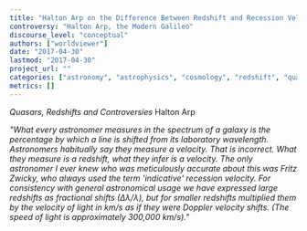 ```yaml
---
title: "Halton Arp on the Difference Between Redshift and Recession Velocity"
controversy: "Halton Arp, the Modern Galileo"
discourse_level: "conceptual"
authors: ["worldviewer"]
date: "2017-04-30"
lastmod: "2017-04-30"
project_url: ""
categories: ["astronomy", "astrophysics", "cosmology", "redshift", "quasars", "halton arp", "quasars, redshifts and controversies", "recession velocity"]
metrics: []
---
```


_Quasars, Redshifts and Controversies_
Halton Arp

_"What every astronomer measures in the spectrum of a galaxy is the percentage by which a line is shifted from its laboratory wavelength. Astronomers habitually say they measure a velocity. That is incorrect. What they measure is a redshift, what they infer is a velocity. The only astronomer I ever knew who was meticulously accurate about this was Fritz Zwicky, who always used the term 'indicative' recession velocity. For consistency with general astronomical usage we have expressed large redshifts as fractional shifts (∆λ/λ), but for smaller redshifts multiplied them by the velocity of light in km/s as if they were Doppler velocity shifts. (The speed of light is approximately 300,000 km/s)."_
